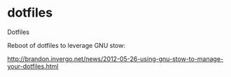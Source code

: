 # dotfiles
Dotfiles

Reboot of dotfiles to leverage GNU stow:

http://brandon.invergo.net/news/2012-05-26-using-gnu-stow-to-manage-your-dotfiles.html
